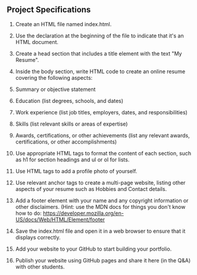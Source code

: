 ## Project Specifications

1. Create an HTML file named index.html.

2. Use the <!DOCTYPE html> declaration at the beginning of the file to indicate that it's an HTML document.

3. Create a head section that includes a title element with the text "My Resume".

4. Inside the body section, write HTML code to create an online resume covering the following aspects:

5. Summary or objective statement

6. Education (list degrees, schools, and dates)

7. Work experience (list job titles, employers, dates, and responsibilities)

8. Skills (list relevant skills or areas of expertise)

9. Awards, certifications, or other achievements (list any relevant awards, certifications, or other accomplishments)

10. Use appropriate HTML tags to format the content of each section, such as h1 for section headings and ul or ol for lists.

11. Use HTML tags to add a profile photo of yourself.

12. Use relevant anchor tags to create a multi-page website, listing other aspects of your resume such as Hobbies and Contact details.

13. Add a footer element with your name and any copyright information or other disclaimers. (Hint: use the MDN docs for things you don't know how to do: https://developer.mozilla.org/en-US/docs/Web/HTML/Element/footer

14. Save the index.html file and open it in a web browser to ensure that it displays correctly.

15. Add your website to your GitHub to start building your portfolio.

16. Publish your website using GitHub pages and share it here (in the Q&A) with other students.
